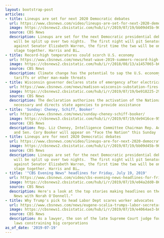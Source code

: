 ```yaml
---
layout: bootstrap-post
articles:
- title: Lineups are set for next 2020 Democratic debates
  url: https://www.cbsnews.com/video/lineups-are-set-for-next-2020-democratic-debates/
  image: https://cbsnews2.cbsistatic.com/hub/i/r/2019/07/19/bb09d45b-90c0-444a-a58f-1d90e42ecc3e/thumbnail/1200x630/f4d4ae6eff97f6d91012bb975158c35e/0719-cbsn-tye-1894903-640x360.jpg
  source: CBS News
  description: Lineups are set for the next Democratic presidential debates, which
    will be split up over two nights.  The first night will pit Senator Bernie Sanders
    against Senator Elizabeth Warren, the first time the two will be on the debate
    stage together. Harris and Bi…
- title: Record-high temperatures could scorch U.S. economy
  url: https://www.cbsnews.com/news/heat-wave-2019-summers-record-high-temperatures-scorch-the-broader-economy/
  image: https://cbsnews2.cbsistatic.com/hub/i/r/2018/08/13/a1457065-b634-4728-952f-86abace8d013/thumbnail/1200x630/6a8aba445c965b755e00e01258590ca1/gettyimages-824845572.jpg
  source: CBS News
  description: Climate change has the potential to sap the U.S. economy more than
    tariffs or other man-made threats
- title: Wisconsin governor declares state of emergency after electrical fires
  url: https://www.cbsnews.com/news/madison-wisconsin-substation-fires-governor-tony-evers-declares-state-of-emergency-today-2019-07-19/
  image: https://cbsnews2.cbsistatic.com/hub/i/r/2019/07/19/be918225-291d-476b-95a4-a09aa1d1f88d/thumbnail/1200x630/cef6a8d831107fb03dbfc27f00278fa4/2019-07-19t222401z-2104733576-rc1e5ed3baf0-rtrmadp-3-usa-weather.jpg
  source: CBS News
  description: The declaration authorizes the activation of the National Guard if
    necessary and directs state agencies to provide assistance
- title: 'Sunday: Cheney, Schiff, Booker'
  url: https://www.cbsnews.com/news/sunday-cheney-schiff-booker/
  image: https://cbsnews3.cbsistatic.com/hub/i/r/2019/07/19/de9416ce-9559-44e4-b3b6-b29102a5702f/thumbnail/1200x630/ad0b62b12343de41e3321e8aa94600b3/ap-19157578943314.jpg
  source: CBS News
  description: Rep. Liz Cheney, Intelligence Committee Chairman Rep. Adam Schiff,
    and Sen. Cory Booker will appear on "Face the Nation" this Sunday
- title: Lineups are for next 2020 Democratic debates
  url: https://www.cbsnews.com/video/lineups-are-for-next-2020-democratic-debates/
  image: https://cbsnews2.cbsistatic.com/hub/i/r/2019/07/19/bb09d45b-90c0-444a-a58f-1d90e42ecc3e/thumbnail/1200x630/f4d4ae6eff97f6d91012bb975158c35e/0719-cbsn-tye-1894903-640x360.jpg
  source: CBS News
  description: Lineups are set for the next Democratic presidential debates, which
    will be split up over two nights.  The first night will pit Senator Bernie Sanders
    against Senator Elizabeth Warren, the first time the two will be on the debate
    stage together. Harris and Bi…
- title: '"CBS Evening News" headlines for Friday, July 19, 2019'
  url: https://www.cbsnews.com/video/cbs-evening-news-headlines-for-friday-july-19-2019/
  image: https://cbsnews2.cbsistatic.com/hub/i/r/2019/07/19/e04a2dd0-8660-4d34-8637-a01f17775d3b/thumbnail/1200x630/b0cc02aed63816ba50a5404b88fecc9e/0719-en-headlines-1894891-640x360.jpg
  source: CBS News
  description: Here's a look at the top stories making headlines on the "CBS Evening
    News with Norah O'Donnell."
- title: Why Trump's pick to head Labor Dept scares worker advocates
  url: https://www.cbsnews.com/news/eugene-scalia-trumps-labor-secretary-scares-worker-advocates-to-death/
  image: https://cbsnews1.cbsistatic.com/hub/i/r/2019/07/19/e4064ae3-b0ca-4e9d-9b92-1a5cb00effe3/thumbnail/1200x630/4e1c8539cbaa84d90740984fa65a5943/scalia-ap-19200686068700-crop.jpg
  source: CBS News
  description: As a lawyer, the son of the late Supreme Court judge fought against
    laws constraining big corporations
as_of_date: '2019-07-19'
---
```


